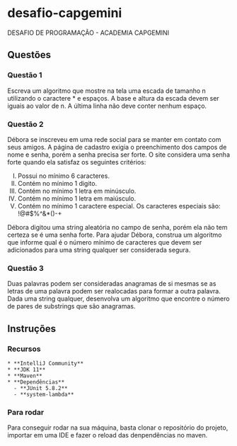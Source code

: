 # desafio-capgemini
DESAFIO DE PROGRAMAÇÃO - ACADEMIA CAPGEMINI

## Questões
### Questão 1
  Escreva um algoritmo que mostre na tela uma escada de tamanho n utilizando o caractere * e espaços. A base e altura da escada devem ser iguais ao valor de n. A última linha não deve conter nenhum espaço.

### Questão 2
   Débora se inscreveu em uma rede social para se manter em contato com seus amigos. A página de cadastro exigia o preenchimento dos campos de nome e senha, porém a senha precisa ser forte. O site considera uma senha forte quando ela satisfaz os seguintes critérios:
<ol type="I"> 
    <li>Possui no mínimo 6 caracteres.</li>
    <li>Contém no mínimo 1 digito.</li>
    <li>Contém no mínimo 1 letra em minúsculo.</li>
    <li>Contém no mínimo 1 letra em maiúsculo.</li>
    <li>Contém no mínimo 1 caractere especial. Os caracteres especiais são: !@#$%^&*()-+</li>
</ol>
Débora digitou uma string aleatória no campo de senha, porém ela não tem certeza se é uma senha forte. Para ajudar Débora, construa um algoritmo que informe qual é o número mínimo de caracteres que devem ser adicionados para uma string qualquer ser considerada segura.

### Questão 3
Duas palavras podem ser consideradas anagramas de si mesmas se as letras de uma palavra podem ser realocadas para formar a outra palavra. Dada uma string qualquer, desenvolva um algoritmo que encontre o número de pares de substrings que são anagramas.

## Instruções
### Recursos 
    * **IntelliJ Community**
    * **JDK 11**
    * **Maven**
    * **Dependências**
      - **JUnit 5.8.2**
      - **system-lambda**
### Para rodar
Para conseguir rodar na sua máquina, basta clonar o repositório do projeto, importar em uma IDE e fazer o reload das denpendências no maven.
